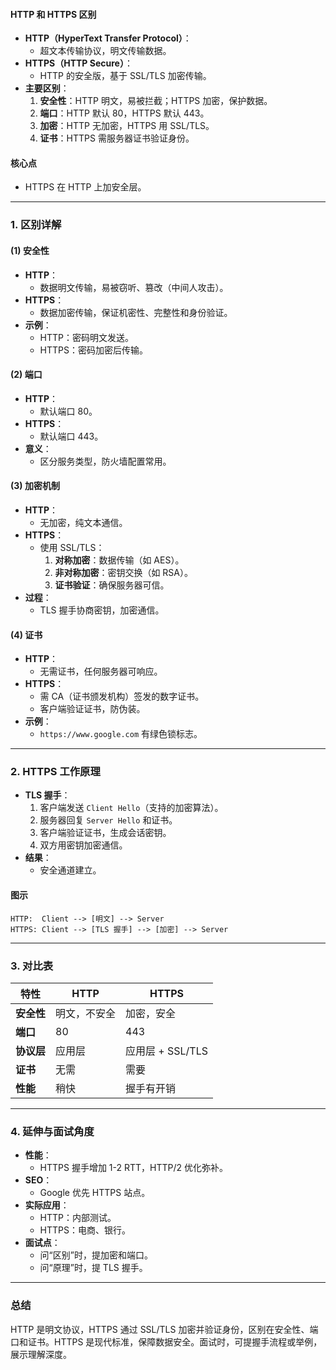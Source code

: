 
#### HTTP 和 HTTPS 区别
- **HTTP（HyperText Transfer Protocol）**：
  - 超文本传输协议，明文传输数据。
- **HTTPS（HTTP Secure）**：
  - HTTP 的安全版，基于 SSL/TLS 加密传输。
- **主要区别**：
  1. **安全性**：HTTP 明文，易被拦截；HTTPS 加密，保护数据。
  2. **端口**：HTTP 默认 80，HTTPS 默认 443。
  3. **加密**：HTTP 无加密，HTTPS 用 SSL/TLS。
  4. **证书**：HTTPS 需服务器证书验证身份。

#### 核心点
- HTTPS 在 HTTP 上加安全层。

---

### 1. 区别详解
#### (1) 安全性
- **HTTP**：
  - 数据明文传输，易被窃听、篡改（中间人攻击）。
- **HTTPS**：
  - 数据加密传输，保证机密性、完整性和身份验证。
- **示例**：
  - HTTP：密码明文发送。
  - HTTPS：密码加密后传输。

#### (2) 端口
- **HTTP**：
  - 默认端口 80。
- **HTTPS**：
  - 默认端口 443。
- **意义**：
  - 区分服务类型，防火墙配置常用。

#### (3) 加密机制
- **HTTP**：
  - 无加密，纯文本通信。
- **HTTPS**：
  - 使用 SSL/TLS：
    1. **对称加密**：数据传输（如 AES）。
    2. **非对称加密**：密钥交换（如 RSA）。
    3. **证书验证**：确保服务器可信。
- **过程**：
  - TLS 握手协商密钥，加密通信。

#### (4) 证书
- **HTTP**：
  - 无需证书，任何服务器可响应。
- **HTTPS**：
  - 需 CA（证书颁发机构）签发的数字证书。
  - 客户端验证证书，防伪装。
- **示例**：
  - `https://www.google.com` 有绿色锁标志。

---

### 2. HTTPS 工作原理
- **TLS 握手**：
  1. 客户端发送 `Client Hello`（支持的加密算法）。
  2. 服务器回复 `Server Hello` 和证书。
  3. 客户端验证证书，生成会话密钥。
  4. 双方用密钥加密通信。
- **结果**：
  - 安全通道建立。

#### 图示
```
HTTP:  Client --> [明文] --> Server
HTTPS: Client --> [TLS 握手] --> [加密] --> Server
```

---

### 3. 对比表
| **特性**     | **HTTP**         | **HTTPS**         |
|--------------|------------------|-------------------|
| **安全性**   | 明文，不安全     | 加密，安全        |
| **端口**     | 80              | 443              |
| **协议层**   | 应用层          | 应用层 + SSL/TLS |
| **证书**     | 无需            | 需要             |
| **性能**     | 稍快            | 握手有开销       |

---

### 4. 延伸与面试角度
- **性能**：
  - HTTPS 握手增加 1-2 RTT，HTTP/2 优化弥补。
- **SEO**：
  - Google 优先 HTTPS 站点。
- **实际应用**：
  - HTTP：内部测试。
  - HTTPS：电商、银行。
- **面试点**：
  - 问“区别”时，提加密和端口。
  - 问“原理”时，提 TLS 握手。

---

### 总结
HTTP 是明文协议，HTTPS 通过 SSL/TLS 加密并验证身份，区别在安全性、端口和证书。HTTPS 是现代标准，保障数据安全。面试时，可提握手流程或举例，展示理解深度。
